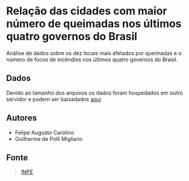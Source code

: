 # Relação das cidades com maior número de queimadas nos últimos quatro governos do Brasil

Análise de dados sobre os dez locais mais afetados por queimadas e o número de focos de incêndios nos últimos quatro governos do Brasil.

## Dados
Devido ao tamanho dos arquivos os dados foram hospedados em outro servidor e podem ser baixadados [aqui](https://drive.google.com/drive/folders/1Zwefsk5jNmZ3PZ8H3iGhazB5VpN7ge2o?usp=sharing)

## Autores
-  Felipe Augusto Carolino
-  Guilherme de Polli Migliano

## Fonte
> [INPE](http://queimadas.dgi.inpe.br/queimadas/dados-abertos/)
